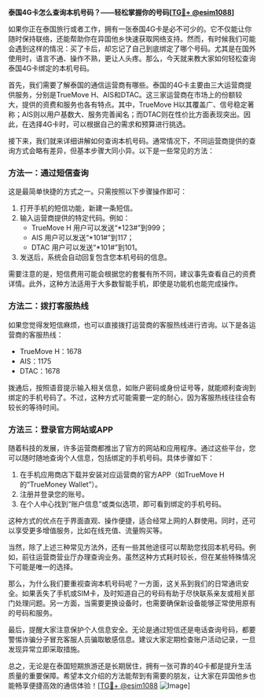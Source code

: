 **泰国4G卡怎么查询本机号码？——轻松掌握你的号码[[TG💪+ @esim1088](https://t.me/s/esim1088)]**

如果你正在泰国旅行或者工作，拥有一张泰国4G卡是必不可少的。它不仅能让你随时保持联络，还能帮助你在异国他乡快速获取网络支持。然而，有时候我们可能会遇到这样的情况：买了卡后，却忘记了自己到底绑定了哪个号码。尤其是在国外使用时，语言不通、操作不熟，更让人头疼。那么，今天就来教大家如何轻松查询泰国4G卡绑定的本机号码。

首先，我们需要了解泰国的通信运营商有哪些。泰国的4G卡主要由三大运营商提供服务，分别是TrueMove H、AIS和DTAC。这三家运营商在市场上的份额较大，提供的资费和服务也各有特点。其中，TrueMove H以其覆盖广、信号稳定著称；AIS则以用户基数大、服务完善闻名；而DTAC则在性价比方面表现突出。因此，在选择4G卡时，可以根据自己的需求和预算进行挑选。

接下来，我们就来详细讲解如何查询本机号码。通常情况下，不同运营商提供的查询方式会略有差异，但基本步骤大同小异。以下是一些常见的方法：

### 方法一：通过短信查询

这是最简单快捷的方式之一。只需按照以下步骤操作即可：

1. 打开手机的短信功能，新建一条短信。
2. 输入运营商提供的特定代码。例如：
   - TrueMove H 用户可以发送“*123#”到999；
   - AIS 用户可以发送“*101#”到117；
   - DTAC 用户可以发送“*101#”到101。
3. 发送后，系统会自动回复包含您本机号码的信息。

需要注意的是，短信费用可能会根据您的套餐有所不同，建议事先查看自己的资费详情。此外，这种方法适用于大多数智能手机，即使是功能机也能完成操作。

### 方法二：拨打客服热线

如果您觉得发短信麻烦，也可以直接拨打运营商的客服热线进行咨询。以下是各运营商的客服热线：
- TrueMove H：1678
- AIS：1175
- DTAC：1678

拨通后，按照语音提示输入相关信息，如账户密码或身份证号等，就能顺利查询到绑定的手机号码了。不过，这种方式可能需要一定的耐心，因为客服热线往往会有较长的等待时间。

### 方法三：登录官方网站或APP

随着科技的发展，许多运营商都推出了官方的网站和应用程序。通过这些平台，您可以随时随地查询个人信息，包括绑定的手机号码。具体步骤如下：

1. 在手机应用商店下载并安装对应运营商的官方APP（如TrueMove H的“TrueMoney Wallet”）。
2. 注册并登录您的账号。
3. 在个人中心找到“账户信息”或类似选项，即可看到绑定的手机号码。

这种方式的优点在于界面直观、操作便捷，适合经常上网的人群使用。同时，还可以享受更多增值服务，比如在线充值、流量购买等。

当然，除了上述三种常见方法外，还有一些其他途径可以帮助您找回本机号码。例如，前往运营商营业厅办理查询业务。虽然这种方式耗时较长，但在某些特殊情况下可能是唯一的选择。

那么，为什么我们要重视查询本机号码呢？一方面，这关系到我们的日常通讯安全。如果丢失了手机或SIM卡，及时知道自己的号码有助于尽快联系亲友或相关部门处理问题。另一方面，当需要更换设备时，也需要确保新设备能够正常使用原有的号码和服务。

最后，提醒大家注意保护个人信息安全。无论是通过短信还是电话查询号码，都要警惕诈骗分子冒充客服人员骗取敏感信息。建议大家定期检查账户活动记录，一旦发现异常立即采取措施。

总之，无论是在泰国短期旅游还是长期居住，拥有一张可靠的4G卡都是提升生活质量的重要保障。希望本文介绍的方法能帮到有需要的朋友，让大家在异国他乡也能畅享便捷高效的通信体验！[[TG💪+ @esim1088](https://t.me/s/esim1088) ![Image](https://i.postimg.cc/4NQfJmqS/Snipaste-2025-05-13-00-14-12.png)]